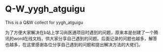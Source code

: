 # Q-W_yygh_atguigu
This is a Q&amp;W collect for yygh_atguigu

为了方便大家解决在b站上学习尚医通项目时遇到的问题，原来本是创建了一个腾讯的word在线文档，供大家分享自己遇到的问题。后面记录的问题也越多，解答也越多，在这里感谢各位分享自己遇到的问题和提出解决方法的大佬们。
